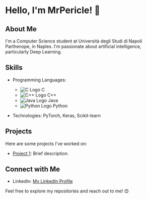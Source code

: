 # Hello, I'm MrPericle! 👋

## About Me

I'm a Computer Science student at Università degli Studi di Napoli Parthenope, in Naples. I'm passionate about artificial intelligence, particularly Deep Learning.

## Skills

- Programming Languages:
  - ![C Logo](https://upload.wikimedia.org/wikipedia/commons/3/35/The_C_Programming_Language_logo.svg) C
  - ![C++ Logo](https://upload.wikimedia.org/wikipedia/commons/1/18/ISO_C%2B%2B_Logo.svg) C++
  - ![Java Logo](https://upload.wikimedia.org/wikipedia/en/3/30/Java_programming_language_logo.svg) Java
  - ![Python Logo](https://upload.wikimedia.org/wikipedia/commons/c/c3/Python-logo-notext.svg) Python

- Technologies: PyTorch, Keras, Scikit-learn

## Projects

Here are some projects I've worked on:

- [Project 1](link-to-project-1): Brief description.

## Connect with Me

- LinkedIn: [My LinkedIn Profile]([link-to-linkedin-profile](https://www.linkedin.com/in/lorenzo-pergamo-9658b5211/))

Feel free to explore my repositories and reach out to me! 😊

